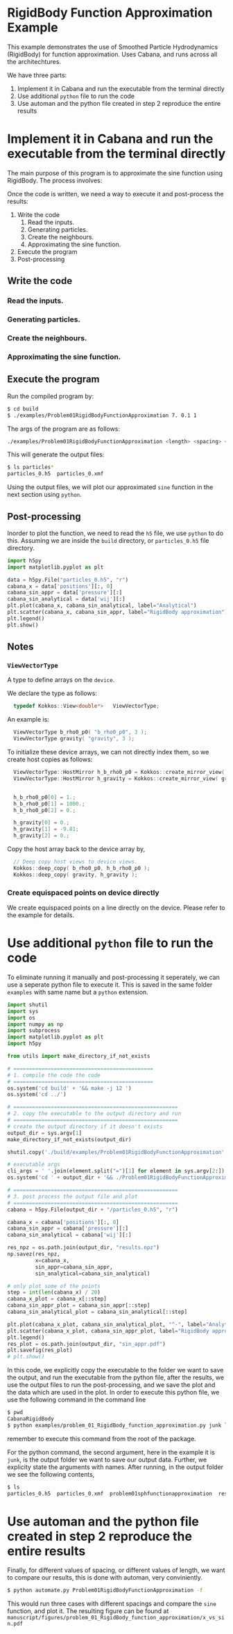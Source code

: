 # RigidBody Function Approximation Example

This example demonstrates the use of Smoothed Particle Hydrodynamics
(RigidBody) for function approximation. Uses Cabana, and runs across all the
architechtures.

We have three parts:

1. Implement it in Cabana and run the executable from the terminal directly
2. Use additional `python` file to run the code
3. Use automan and the python file created in step 2 reproduce the entire results

# Implement it in Cabana and run the executable from the terminal directly

The main purpose of this program is to approximate the sine function using RigidBody. The process involves:

Once the code is written, we need a way to execute it and post-process the results:

1. Write the code
   1. Read the inputs.
   2. Generating particles.
   3. Create the neighbours.
   4. Approximating the sine function.
2. Execute the program
3. Post-processing


## Write the code

### Read the inputs.
### Generating particles.
### Create the neighbours.
### Approximating the sine function.

## Execute the program

Run the compiled program by:
```sh
$ cd build
$ ./examples/Problem01RigidBodyFunctionApproximation 7. 0.1 1
```

The args of the program are as follows:
```sh
./examples/Problem01RigidBodyFunctionApproximation <length> <spacing> <hdx>
```

This will generate the output files:
```sh
$ ls particles*
particles_0.h5  particles_0.xmf
```
Using the output files, we will plot our approximated `sine` function in the next section using `python`.

## Post-processing
Inorder to plot the function, we need to read the `h5` file, we use `python` to do this. Assuming we are
inside the `build` directory, or `particles_0.h5` file directory.
```python
import h5py
import matplotlib.pyplot as plt

data = h5py.File("particles_0.h5", "r")
cabana_x = data['positions'][:, 0]
cabana_sin_appr = data['pressure'][:]
cabana_sin_analytical = data['wij'][:]
plt.plot(cabana_x, cabana_sin_analytical, label="Analytical")
plt.scatter(cabana_x, cabana_sin_appr, label="RigidBody approximation")
plt.legend()
plt.show()
```




## Notes

### `ViewVectorType`

A type to define arrays on the `device`.

We declare the type as follows:

```cpp
  typedef Kokkos::View<double*>   ViewVectorType;
```

An example is:
```cpp
  ViewVectorType b_rho0_p0( "b_rho0_p0", 3 );
  ViewVectorType gravity( "gravity", 3 );
```

To initialize these device arrays, we can not directly index them, so
we create host copies as follows:

```cpp
  ViewVectorType::HostMirror h_b_rho0_p0 = Kokkos::create_mirror_view( b_rho0_p0 );
  ViewVectorType::HostMirror h_gravity = Kokkos::create_mirror_view( gravity );


  h_b_rho0_p0[0] = 1.;
  h_b_rho0_p0[1] = 1000.;
  h_b_rho0_p0[2] = 0.;

  h_gravity[0] = 0.;
  h_gravity[1] = -9.81;
  h_gravity[2] = 0.;
```

Copy the host array back to the device array by,

```cpp
  // Deep copy host views to device views.
  Kokkos::deep_copy( b_rho0_p0, h_b_rho0_p0 );
  Kokkos::deep_copy( gravity, h_gravity );
```


### Create equispaced points on device directly

We create equispaced points on a line directly on the device. Please
refer to the example for details.


# Use additional `python` file to run the code

To eliminate running it manually and post-processing it seperately, we
can use a seperate python file to execute it. This is saved in the
same folder `examples` with same name but a `python` extension.

```python
import shutil
import sys
import os
import numpy as np
import subprocess
import matplotlib.pyplot as plt
import h5py

from utils import make_directory_if_not_exists

# =============================================
# 1. compile the code the code
# =============================================
os.system('cd build' + '&& make -j 12 ')
os.system('cd ../')

# =====================================================
# 2. copy the executable to the output directory and run
# =====================================================
# create the output directory if it doesn't exists
output_dir = sys.argv[1]
make_directory_if_not_exists(output_dir)

shutil.copy('./build/examples/Problem01RigidBodyFunctionApproximation', output_dir)

# executable args
cli_args = ' '.join(element.split("=")[1] for element in sys.argv[2:])
os.system('cd ' + output_dir + '&& ./Problem01RigidBodyFunctionApproximation ' + cli_args)

# =====================================================
# 3. post process the output file and plot
# =====================================================
cabana = h5py.File(output_dir + "/particles_0.h5", "r")

cabana_x = cabana['positions'][:, 0]
cabana_sin_appr = cabana['pressure'][:]
cabana_sin_analytical = cabana['wij'][:]

res_npz = os.path.join(output_dir, "results.npz")
np.savez(res_npz,
         x=cabana_x,
         sin_appr=cabana_sin_appr,
         sin_analytical=cabana_sin_analytical)

# only plot some of the points
step = int(len(cabana_x) / 20)
cabana_x_plot = cabana_x[::step]
cabana_sin_appr_plot = cabana_sin_appr[::step]
cabana_sin_analytical_plot = cabana_sin_analytical[::step]

plt.plot(cabana_x_plot, cabana_sin_analytical_plot, "^-", label="Analytical")
plt.scatter(cabana_x_plot, cabana_sin_appr_plot, label="RigidBody approximation")
plt.legend()
res_plot = os.path.join(output_dir, "sin_appr.pdf")
plt.savefig(res_plot)
# plt.show()
```

In this code, we explicitly copy the executable to the folder we want
to save the output, and run the executable from the python file, after
the results, we use the output files to run the post-processing, and
we save the plot and the data which are used in the plot. In order to
execute this python file, we use the following command in the command line

```sh
$ pwd
CabanaRigidBody
$ python examples/problem_01_RigidBody_function_approximation.py junk length=6.4 spacing=0.01 hdx=1.
```
remember to execute this command from the root of the package.

For the python command, the second argument, here in the example it is
`junk`, is the output folder we want to save our output data. Further,
we explicity state the arguments with names. After running, in the
output folder we see the following contents,

```sh
$ ls
particles_0.h5  particles_0.xmf  problem01sphfunctionapproximation  results.npz  sin_appr.pdf
```


# Use automan and the python file created in step 2 reproduce the entire results
Finally, for different values of spacing, or different values of
length, we want to compare our results, this is done with automan, very conviniently.


```sh
$ python automate.py Problem01RigidBodyFunctionApproximation -f
```

This would run three cases with different spacings and compare the
`sine` function, and plot it. The resulting figure can be found at
`manuscript/figures/problem_01_RigidBody_function_approximation/x_vs_sin.pdf`
